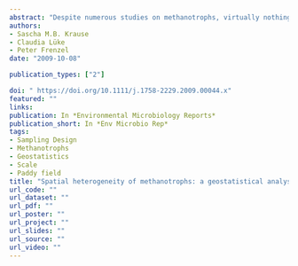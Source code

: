 ```yaml
---
abstract: "Despite numerous studies on methanotrophs, virtually nothing is known about their spatial heterogeneity in nature. These patterns, however, have strong influences on the interpretations made from analysing microbial processes and community structure. Here we report the first use of geostatistics to analyse the spatial heterogeneity of methanotrophs in a rice field soil (Vercelli, Italy). We used the gene encoding the particulate methane monooxygenase, pmoA, for terminal restriction fragment length polymorphism (T‐RFLP) analysis. The profiles obtained were compared using a pseudo‐variogram analysis to study autocorrelation as a function of distance. We demonstrated that there was no large‐scale spatial structure at this study site, but a micro‐scale spatial structure could not be excluded. A species accumulation curve with all terminal restriction fragments revealed that even 75 samples were insufficient to cover the diversity of methanotrophs in a rice field. However, a species accumulation curve of methanotrophs defined as operational taxonomic units validated from a clone library with 90% coverage demonstrated saturation after approximately 15 samples. The results of this study have consequences for studying the diversity and function of methanotrophs. In this agroecosystem population structure showed no spatial pattern implying that both a systematic and random sampling design would be adequate."
authors:
- Sascha M.B. Krause  
- Claudia Lüke  
- Peter Frenzel
date: "2009-10-08"

publication_types: ["2"]

doi: " https://doi.org/10.1111/j.1758-2229.2009.00044.x"
featured: ""
links:
publication: In *Environmental Microbiology Reports*
publication_short: In *Env Microbio Rep*  
tags:
- Sampling Design 
- Methanotrophs 
- Geostatistics 
- Scale
- Paddy field
title: "Spatial heterogeneity of methanotrophs: a geostatistical analysis of pmoA-based T-RFLP patterns in a paddy soil"
url_code: ""
url_dataset: ""
url_pdf: ""
url_poster: ""
url_project: ""
url_slides: ""
url_source: ""
url_video: ""
---
```

